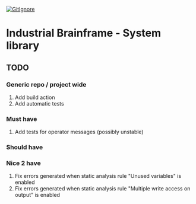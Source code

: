 [![GitIgnore](../../actions/workflows/GitIgnore.yml/badge.svg)](../../actions/workflows/GitIgnore.yml)

# Industrial Brainframe - System library

## TODO

### Generic repo / project wide
1. Add build action
1. Add automatic tests

### Must have
1. Add tests for operator messages (possibly unstable)

### Should have


### Nice 2 have
1. Fix errors generated when static analysis rule "Unused variables" is enabled
1. Fix errors generated when static analysis rule "Multiple write access on output" is enabled
